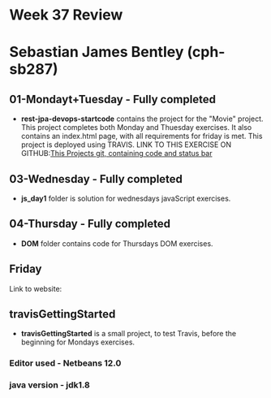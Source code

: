 # Week 37 Review
# Sebastian James Bentley (cph-sb287)

## 01-Mondayt+Tuesday - Fully completed
* **rest-jpa-devops-startcode** contains the project for the "Movie" project.
This project completes both Monday and Thuesday exercises.
It also contains an index.html page, with all requirements for friday is met.
This project is deployed using TRAVIS.
LINK TO THIS EXERCISE ON GITHUB:[This Projects git, containing code and status bar](https://github.com/SebastianBentley/Week37Startcode)

## 03-Wednesday - Fully completed
* **js_day1** folder is solution for wednesdays javaScript exercises.

## 04-Thursday - Fully completed
* **DOM** folder contains code for Thursdays DOM exercises. 


## Friday
Link to website: 


## travisGettingStarted 
* **travisGettingStarted** is a small project, to test Travis, before the beginning for Mondays exercises.

### Editor used - Netbeans 12.0
### java version - jdk1.8